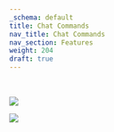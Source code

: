 ```yaml
---
_schema: default
title: Chat Commands
nav_title: Chat Commands
nav_section: Features
weight: 204
draft: true
---
```

&nbsp;

![](/uploads/screenshot-2024-11-05-at-9-11-08-pm.png)

![](/uploads/screenshot-2024-11-05-at-9-11-28-pm.png)